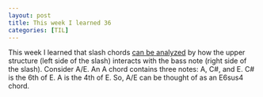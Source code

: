 ```yaml
---
layout: post
title: This week I learned 36
categories: [TIL]
---
```



This week I learned that slash chords [can be analyzed](https://youtu.be/f9eoD_dR4fA) by how the upper structure (left side of the slash) interacts with the bass note (right side of the slash). Consider A/E. An A chord contains three notes: A, C#, and E. C# is the 6th of E. A is the 4th of E. So, A/E can be thought of as an E6sus4 chord. 